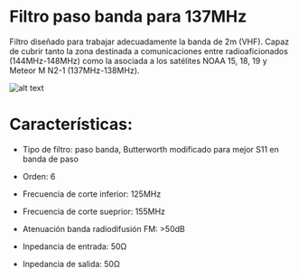 # Filtro paso banda para 137MHz
Filtro diseñado para trabajar adecuadamente la banda de 2m (VHF). Capaz de cubrir tanto la zona destinada a comunicaciones entre radioaficionados (144MHz-148MHz) como la asociada a los satélites NOAA 15, 18, 19 y Meteor M N2-1 (137MHz-138MHz). 

![alt text](https://raw.githubusercontent.com/pepassaco/Filtro-pasobanda-137MHz/master/Simulaciones/1.jpg)

# Características:

- Tipo de filtro: paso banda, Butterworth modificado para mejor S11 en banda de paso

- Orden: 6

- Frecuencia de corte inferior: 125MHz

- Frecuencia de corte sueprior: 155MHz

- Atenuación banda radiodifusión FM: >50dB

- Inpedancia de entrada: 50Ω

- Inpedancia de salida: 50Ω
